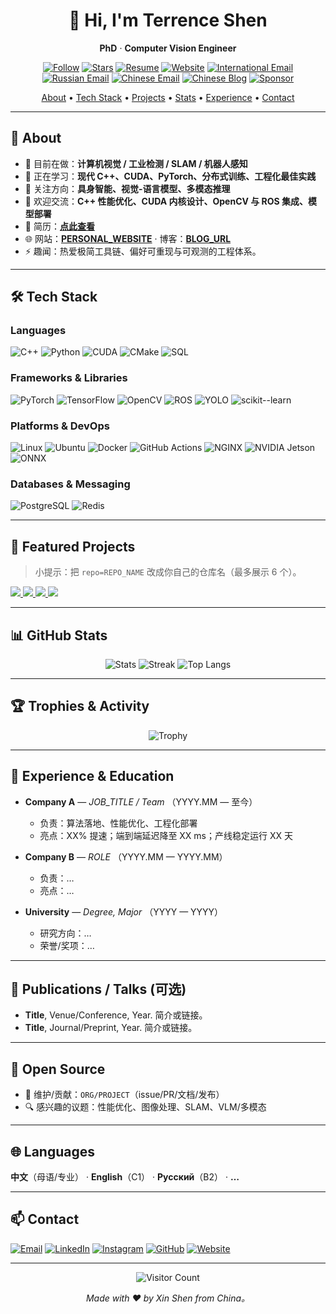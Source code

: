 <!---
terrense/terrense is a ✨ special ✨ repository because its `README.md` (this file) appears on your GitHub profile.
You can click the Preview link to take a look at your changes.
--->


<!--
⭐ 使用说明：
1) 搜索并替换以下占位符：
   - GITHUB_USERNAME   - 你的 GitHub 用户名
   - FULL_NAME         - 你的姓名或网名
   - JOB_TITLE         - 你的头衔（如 "Computer Vision Engineer"）
   - LOCATION          - 所在地（可留空）
   - PERSONAL_WEBSITE  - 个人网站（可留空）
   - RESUME_LINK       - 简历链接（可留空）
   - EMAIL             - 联系邮箱
   - LINKEDIN_USERNAME - 你的 LinkedIn 用户名（可留空）
   - TWITTER_USERNAME  - 你的 Twitter/X 用户名（可留空）
   - SPONSOR_URL       - Sponsor/赞助链接（可留空）
   - WECHAT_QR_URL     - 微信二维码图片链接（可留空）
   - BLOG_URL          - 博客链接（可留空）
2) 想固定展示项目：在你的主页点击“Customize your pins”来置顶仓库，或使用本模板的“Pinned Projects”卡片参数。
-->

<div align="center">

# 👋 Hi, I'm **Terrence Shen**  
**PhD** · **Computer Vision Engineer**

[![Follow](https://img.shields.io/github/followers/GITHUB_USERNAME?label=Follow&style=for-the-badge)](https://github.com/GITHUB_USERNAME?tab=followers)
[![Stars](https://img.shields.io/github/stars/GITHUB_USERNAME?affiliations=OWNER%2CCOLLABORATOR&style=for-the-badge)](https://github.com/GITHUB_USERNAME?tab=repositories&sort=stargazers)
[![Resume](https://img.shields.io/badge/Resume-PDF-informational?style=for-the-badge&logo=adobeacrobatreader&logoColor=white)](RESUME_LINK)
[![Website](https://img.shields.io/badge/Website-ONLINE-success?style=for-the-badge&logo=vercel&logoColor=white)](PERSONAL_WEBSITE)
[![International Email](https://img.shields.io/badge/Email-International-critical?style=for-the-badge&logo=gmail&logoColor=white)](mailto:slamshenxin@gmail.com)
[![Russian Email](https://img.shields.io/badge/Email-Russian-critical?style=for-the-badge&logo=yandex&logoColor=white)](mailto:Shenxin@yandex.ru)
[![Chinese Email](https://img.shields.io/badge/Email-Chinese-critical?style=for-the-badge&logo=maildotru&logoColor=white)](mailto:m18811022189@163.com)
[![Chinese Blog](https://img.shields.io/badge/Blog-Read-ff8a00?style=for-the-badge&logo=rss&logoColor=white)](https://blog.csdn.net/weixin_42001184?spm=1000.2115.3001.5343)
[![Sponsor](https://img.shields.io/badge/Sponsor-❤-ea4aaa?style=for-the-badge)](SPONSOR_URL)

<a href="#-about">About</a> •
<a href="#-tech-stack">Tech Stack</a> •
<a href="#-featured-projects">Projects</a> •
<a href="#-github-stats">Stats</a> •
<a href="#-experience--education">Experience</a> •
<a href="#-contact">Contact</a>

</div>

---

## 🧭 About
- 🔭 目前在做：**计算机视觉 / 工业检测 / SLAM / 机器人感知**  
- 🌱 正在学习：**现代 C++、CUDA、PyTorch、分布式训练、工程化最佳实践**  
- 🧠 关注方向：**具身智能、视觉-语言模型、多模态推理**  
- 💬 欢迎交流：**C++ 性能优化、CUDA 内核设计、OpenCV 与 ROS 集成、模型部署**  
- 📄 简历：**[点此查看](RESUME_LINK)**  
- 🌐 网站：**[PERSONAL_WEBSITE](PERSONAL_WEBSITE)**  ·  博客：**[BLOG_URL](BLOG_URL)**  
- ⚡ 趣闻：热爱极简工具链、偏好可重现与可观测的工程体系。

---

## 🛠 Tech Stack
### Languages
![C++](https://img.shields.io/badge/C++-00599C?logo=cplusplus&logoColor=white)
![Python](https://img.shields.io/badge/Python-3776AB?logo=python&logoColor=white)
![CUDA](https://img.shields.io/badge/CUDA-76B900?logo=nvidia&logoColor=white)
![CMake](https://img.shields.io/badge/CMake-064F8C?logo=cmake&logoColor=white)
![SQL](https://img.shields.io/badge/SQL-4479A1?logo=mysql&logoColor=white)

### Frameworks & Libraries
![PyTorch](https://img.shields.io/badge/PyTorch-EE4C2C?logo=pytorch&logoColor=white)
![TensorFlow](https://img.shields.io/badge/TensorFlow-FF6F00?logo=tensorflow&logoColor=white)
![OpenCV](https://img.shields.io/badge/OpenCV-5C3EE8?logo=opencv&logoColor=white)
![ROS](https://img.shields.io/badge/ROS-22314E?logo=ros&logoColor=white)
![YOLO](https://img.shields.io/badge/YOLO-00FFFF?logo=opencv&logoColor=black)
![scikit--learn](https://img.shields.io/badge/scikit--learn-F7931E?logo=scikitlearn&logoColor=white)

### Platforms & DevOps
![Linux](https://img.shields.io/badge/Linux-000000?logo=linux&logoColor=white)
![Ubuntu](https://img.shields.io/badge/Ubuntu-E95420?logo=ubuntu&logoColor=white)
![Docker](https://img.shields.io/badge/Docker-2496ED?logo=docker&logoColor=white)
![GitHub Actions](https://img.shields.io/badge/GitHub%20Actions-2088FF?logo=githubactions&logoColor=white)
![NGINX](https://img.shields.io/badge/NGINX-009639?logo=nginx&logoColor=white)
![NVIDIA Jetson](https://img.shields.io/badge/NVIDIA%20Jetson-76B900?logo=nvidia&logoColor=white)
![ONNX](https://img.shields.io/badge/ONNX-005CED?logo=onnx&logoColor=white)

### Databases & Messaging
![PostgreSQL](https://img.shields.io/badge/PostgreSQL-4169E1?logo=postgresql&logoColor=white)
![Redis](https://img.shields.io/badge/Redis-DC382D?logo=redis&logoColor=white)

---

## 🚀 Featured Projects
> 小提示：把 `repo=REPO_NAME` 改成你自己的仓库名（最多展示 6 个）。

<a href="https://github.com/GITHUB_USERNAME/REPO_1">
  <img src="https://github-readme-stats.vercel.app/api/pin/?username=GITHUB_USERNAME&repo=REPO_1&show_owner=true" />
</a>
<a href="https://github.com/GITHUB_USERNAME/REPO_2">
  <img src="https://github-readme-stats.vercel.app/api/pin/?username=GITHUB_USERNAME&repo=REPO_2&show_owner=true" />
</a>
<a href="https://github.com/GITHUB_USERNAME/REPO_3">
  <img src="https://github-readme-stats.vercel.app/api/pin/?username=GITHUB_USERNAME&repo=REPO_3&show_owner=true" />
</a>
<a href="https://github.com/GITHUB_USERNAME/REPO_4">
  <img src="https://github-readme-stats.vercel.app/api/pin/?username=GITHUB_USERNAME&repo=REPO_4&show_owner=true" />
</a>

---

## 📊 GitHub Stats
<div align="center">
  
![Stats](https://github-readme-stats.vercel.app/api?username=GITHUB_USERNAME&show_icons=true&include_all_commits=true)
![Streak](https://streak-stats.demolab.com?user=GITHUB_USERNAME)
![Top Langs](https://github-readme-stats.vercel.app/api/top-langs/?username=GITHUB_USERNAME&layout=compact&langs_count=10)

</div>

---

## 🏆 Trophies & Activity
<div align="center">

![Trophy](https://github-profile-trophy.vercel.app/?username=GITHUB_USERNAME&row=1&margin-w=15)
  
<!-- 可选：提交活动图，需要部署代理服务或使用第三方实例 -->
<!-- ![Activity Graph](https://github-readme-activity-graph.vercel.app/graph?username=GITHUB_USERNAME) -->

</div>

---

## 💼 Experience & Education
- **Company A** — *JOB_TITLE / Team* （YYYY.MM — 至今）  
  - 负责：算法落地、性能优化、工程化部署  
  - 亮点：XX% 提速；端到端延迟降至 XX ms；产线稳定运行 XX 天

- **Company B** — *ROLE* （YYYY.MM — YYYY.MM）  
  - 负责：…  
  - 亮点：…

- **University** — *Degree, Major* （YYYY — YYYY）  
  - 研究方向：…  
  - 荣誉/奖项：…

---

## 📝 Publications / Talks (可选)
- **Title**, Venue/Conference, Year. 简介或链接。  
- **Title**, Journal/Preprint, Year. 简介或链接。

---

## 🤝 Open Source
- 🧩 维护/贡献：`ORG/PROJECT`（issue/PR/文档/发布）  
- 🔍 感兴趣的议题：性能优化、图像处理、SLAM、VLM/多模态

---

## 🌐 Languages
**中文**（母语/专业） · **English**（C1） · **Русский**（B2） · **…**

---

## 📫 Contact
[![Email](https://img.shields.io/badge/Email-EMAIL-informational?style=flat&logo=gmail)](mailto:slamshenxin@gmail.com)
[![LinkedIn](https://img.shields.io/badge/LinkedIn-LINKEDIN_USERNAME-blue?style=flat&logo=linkedin)]([https://www.linkedin.com/in/LINKEDIN_USERNAME](https://www.linkedin.com/in/xin-shen-4b4b66110/))
[![Instagram](https://img.shields.io/badge/Instagram-@INSTAGRAM_USERNAME-E4405F?style=flat&logo=instagram)](https://instagram.com/shenxin_1997)
[![GitHub](https://img.shields.io/badge/GitHub-GITHUB_USERNAME-181717?style=flat&logo=github)](https://github.com/terrense)
[![Website](https://img.shields.io/badge/Website-PERSONAL_WEBSITE-success?style=flat&logo=vercel)](PERSONAL_WEBSITE)

<div>
  <!-- 可选：微信二维码 -->
  <!-- <img src="Weixin_Image_QRcode.jpg" alt="WeChat QR" width="120" /> -->
</div>

---

<div align="center">
  
![Visitor Count](https://komarev.com/ghpvc/?username=GITHUB_USERNAME&style=flat-square)
  
*Made with ❤️ by Xin Shen from China。*

</div>

